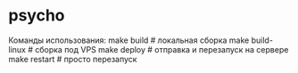 # psycho

Команды использования:
make build # локальная сборка
make build-linux # сборка под VPS
make deploy # отправка и перезапуск на сервере
make restart # просто перезапуск
